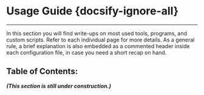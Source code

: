 # Usage Guide {docsify-ignore-all}
---

In this section you will find write-ups on most used tools, programs, and custom scripts.
Refer to each individual page for more details.
As a general rule, a brief explanation is also embedded as a commented header inside each configuration file, in case
you need a short recap on hand.

## Table of Contents:

***(This section is still under construction.)***

